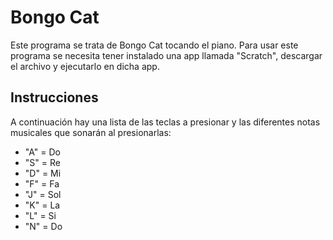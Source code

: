 # Bongo Cat

Este programa se trata de Bongo Cat tocando el piano. Para usar este programa se necesita tener instalado una app llamada "Scratch", descargar el archivo y ejecutarlo en dicha app. 

## Instrucciones

A continuación hay una lista de las teclas a presionar y las diferentes notas musicales que sonarán al presionarlas:

* "A" = Do
* "S" = Re
* "D" = Mi
* "F" = Fa
* "J" = Sol
* "K" = La
* "L" = Si
* "N" = Do
